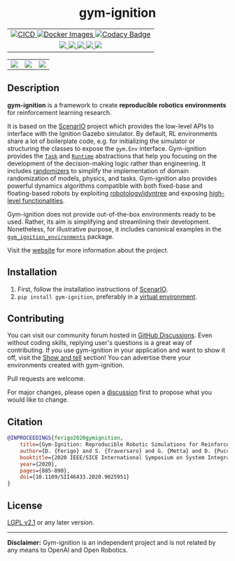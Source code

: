 <p align="center">
<h1 align="center">gym-ignition</h1>
</p>

<div align="center">
<table>
    <tbody>
         <tr>
            <td align="center">
                <a href="https://github.com/robotology/gym-ignition/actions">
                <img src="https://github.com/robotology/gym-ignition/workflows/CI/CD/badge.svg" alt="CICD" />
                </a>
                <a href="https://github.com/robotology/gym-ignition/actions">
                <img src="https://github.com/robotology/gym-ignition/workflows/Docker%20Images/badge.svg" alt="Docker Images" />
                </a>
                <a href="https://www.codacy.com/gh/robotology/gym-ignition/dashboard?utm_source=github.com&amp;utm_medium=referral&amp;utm_content=robotology/gym-ignition&amp;utm_campaign=Badge_Grade">
                <img src="https://api.codacy.com/project/badge/Grade/5536b05f8be94483b64ee883e7170a39" alt="Codacy Badge" />
                </a>
            </td>
        </tr>   
        <tr>
            <td align="center">
                <a href="https://pypi.org/project/gym-ignition/">
                <img src="https://img.shields.io/pypi/v/gym-ignition.svg" />
                </a>
                <a href="https://pypi.org/project/gym-ignition/">
                <img src="https://img.shields.io/pypi/pyversions/gym-ignition.svg" />
                </a>
                <a href="https://pypi.org/project/gym-ignition/">
                <img src="https://img.shields.io/pypi/status/gym-ignition.svg" />
                </a>
                <a href="https://pypi.org/project/gym-ignition/">
                <img src="https://img.shields.io/pypi/format/gym-ignition.svg" />
                </a>
                <a href="https://pypi.org/project/gym-ignition/">
                <img src="https://img.shields.io/pypi/l/gym-ignition.svg" />
                </a>
            </td>
        </tr>
    </tbody>
</table>
</div>

||||
|:---:|:---:|:---:|
| ![][pendulum] | ![][panda] | ![][icub] |

[icub]: https://user-images.githubusercontent.com/469199/99262746-9e021a80-281e-11eb-9df1-d70134b0801a.png
[panda]: https://user-images.githubusercontent.com/469199/99263111-0cdf7380-281f-11eb-9cfe-338b2aae0503.png
[pendulum]: https://user-images.githubusercontent.com/469199/99262383-321fb200-281e-11eb-89cc-cc31f590daa3.png

## Description

**gym-ignition** is a framework to create **reproducible robotics environments** for reinforcement learning research.

It is based on the [ScenarIO](scenario/) project which provides the low-level APIs to interface with the Ignition Gazebo simulator.
By default, RL environments share a lot of boilerplate code, e.g. for initializing the simulator or structuring the classes
to expose the `gym.Env` interface.
Gym-ignition provides the [`Task`](python/gym_ignition/base/task.py) and [`Runtime`](python/gym_ignition/base/runtime.py)
abstractions that help you focusing on the development of the decision-making logic rather than engineering.
It includes [randomizers](python/gym_ignition/randomizers) to simplify the implementation of domain randomization
of models, physics, and tasks.
Gym-ignition also provides powerful dynamics algorithms compatible with both fixed-base and floating-based robots by
exploiting [robotology/idyntree](https://github.com/robotology/idyntree/) and exposing
[high-level functionalities](python/gym_ignition/rbd/idyntree).

Gym-ignition does not provide out-of-the-box environments ready to be used.
Rather, its aim is simplifying and streamlining their development.
Nonetheless, for illustrative purpose, it includes canonical examples in the
[`gym_ignition_environments`](python/gym_ignition_environments) package.

Visit the [website][website] for more information about the project.

[website]: https://robotology.github.io/gym-ignition

## Installation

1. First, follow the installation instructions of [ScenarIO](scenario/).
2. `pip install gym-ignition`, preferably in a [virtual environment](https://docs.python.org/3.8/tutorial/venv.html).

## Contributing

You can visit our community forum hosted in [GitHub Discussions](https://github.com/robotology/gym-ignition/discussions).
Even without coding skills, replying user's questions is a great way of contributing.
If you use gym-ignition in your application and want to show it off, visit the
[Show and tell](https://github.com/robotology/gym-ignition/discussions/categories/show-and-tell) section!
You can advertise there your environments created with gym-ignition.

Pull requests are welcome.

For major changes, please open a [discussion](https://github.com/robotology/gym-ignition/discussions)
first to propose what you would like to change.

## Citation

```bibtex
@INPROCEEDINGS{ferigo2020gymignition,
    title={Gym-Ignition: Reproducible Robotic Simulations for Reinforcement Learning},
    author={D. {Ferigo} and S. {Traversaro} and G. {Metta} and D. {Pucci}},
    booktitle={2020 IEEE/SICE International Symposium on System Integration (SII)},
    year={2020},
    pages={885-890},
    doi={10.1109/SII46433.2020.9025951}
} 
```

## License

[LGPL v2.1](https://choosealicense.com/licenses/lgpl-2.1/) or any later version.

---

**Disclaimer:** Gym-ignition is an independent project and is not related by any means to OpenAI and Open Robotics.
